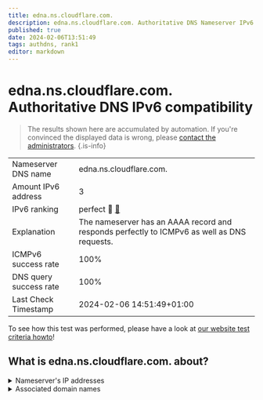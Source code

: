 ```yaml
---
title: edna.ns.cloudflare.com.
description: edna.ns.cloudflare.com. Authoritative DNS Nameserver IPv6 compatibility
published: true
date: 2024-02-06T13:51:49
tags: authdns, rank1
editor: markdown
---
```


# edna.ns.cloudflare.com. Authoritative DNS IPv6 compatibility

> The results shown here are accumulated by automation. If you're convinced the displayed data is wrong, please [contact the administrators](/howto/chat). 
{.is-info}




|   |   |
| - | - |
| Nameserver DNS name | edna.ns.cloudflare.com.
| Amount IPv6 address | 3
| IPv6 ranking | perfect :1st_place_medal: [🔗](/howto/ranking) |
| Explanation | The nameserver has an AAAA record and responds perfectly to ICMPv6 as well as DNS requests. |
| ICMPv6 success rate | 100%|
| DNS query success rate | 100% |
| Last Check Timestamp | 2024-02-06 14:51:49+01:00 |

To see how this test was performed, please have a look at [our website test criteria howto](/howto/testcriteria/authdns)!


## What is edna.ns.cloudflare.com. about?




<details>
<summary>Nameserver's IP addresses</summary>

2a06:98c1:50::ac40:206d

2606:4700:50::adf5:3a6d

2803:f800:50::6ca2:c06d

</details>



<details>
<summary>Associated domain names</summary>

www.timescale.com

</details>
